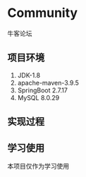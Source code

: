 # Community
牛客论坛
## 项目环境
1. JDK-1.8
2. apache-maven-3.9.5
3. SpringBoot 2.7.17
4. MySQL 8.0.29
## 实现过程

## 学习使用
本项目仅作为学习使用